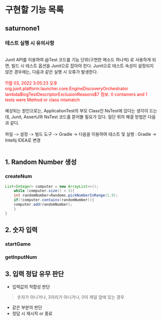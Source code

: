구현할 기능 목록
============
saturnone1
----------
### 테스트 실행 시 유의사항
<br>
Junit API를 이용하여 @Test 코드를 기능 단위(구현한 메소드 하나씩) 로 사용하게 되면, 빌드 시 테스트 옵션을 Junit으로 잡아야 한다.
Junit으로 테스트 속성이 설정되지 않은 경우에는, 다음과 같은 실행 시 오류가 발생한다.
<br>
<br>
<span style="color:red">
11월 03, 2022 3:05:23 오후 org.junit.platform.launcher.core.EngineDiscoveryOrchestrator lambda$logTestDescriptorExclusionReasons$7
정보: 0 containers and 1 tests were Method or class mismatch
</span>
<br>
<br>
예상되는 원인으로는, ApplicationTest의 부모 Class인 NsTest에 있다는 생각이 드는데,
Junit, AssertJ와 NsTest 코드를 뜯어볼 필요가 있다. 일단 위의 해결 방법은 다음과 같다.
<br>
<br>
파일 -> 설정 -> 빌드 도구 -> Gradle -> 다음을 이용하여 테스트 및 실행 : Gradle -> Intellij IDEA로 변경
<br>
<br>

 
## 1. Random Number 생성
### createNum
```java
List<Integer> computer = new ArrayList<>();
    while (computer.size() < 3){
    int randomNumber=Randoms.pickNumberInRange(1,9);
    if(!computer.contains(randomNumber)){
    computer.add(randomNumber);
    }
}
```

## 2. 숫자 입력
### startGame
### getInputNum

## 3. 입력 정답 유무 판단
- 입력값의 적합성 판단
> 숫자가 아니거나, 3자리가 아니거나, 0이 제일 앞에 있는 경우
- 같은 부분의 판단
- 정답 시 재시작 or 종료
